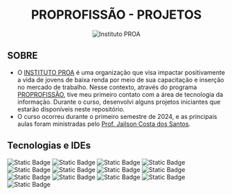 <h1 align="center"><bold>PROPROFISSÃO - PROJETOS</bold></h1>
<p align="center">
        <img src="https://portal.proa.org.br/galeria/213/GALER/213216.png" alt="Instituto PROA" />
</p>
        
<h2>SOBRE</h2>
<div style="width: 100%;">
<ul style="text-align: left;">
        <li>O <a href="https://www.proa.org.br/">INSTITUTO PROA</a> é uma organização que visa impactar positivamente a vida de jovens de baixa renda por meio de sua capacitação e inserção no mercado de trabalho. Nesse contexto, através do programa <a href="https://www.proa.org.br/proprofissao/">PROPROFISSÃO</a>, tive meu primeiro contato com a área de tecnologia da informação. Durante o curso, desenvolvi alguns projetos iniciantes que estarão disponíveis neste repositório.</li>
        <li>O curso ocorreu durante o primeiro semestre de 2024, e as principais aulas foram ministradas pelo <a href="https://github.com/professorobama">Prof. Jailson Costa dos Santos</a>.</li>
</ul>
</div>
<div>
        <h2>Tecnologias e IDEs</h2>
</div>

![Static Badge](https://img.shields.io/badge/JavaScript_-grey?style=for-the-badge&logo=JavaScript&logoSize=10)
![Static Badge](https://img.shields.io/badge/HTML_-grey?style=for-the-badge&logo=HTML5&logoSize=10)
![Static Badge](https://img.shields.io/badge/CSS_-grey?style=for-the-badge&logo=CSS3&logoSize=10)
![Static Badge](https://img.shields.io/badge/React_-grey?style=for-the-badge&logo=React&logoSize=10)
![Static Badge](https://img.shields.io/badge/Bootstrap_-grey?style=for-the-badge&logo=Bootstrap&logoSize=10)
![Static Badge](https://img.shields.io/badge/Git_-grey?style=for-the-badge&logo=Git&logoSize=10)
![Static Badge](https://img.shields.io/badge/Github_-grey?style=for-the-badge&logo=Github&logoSize=10)
![Static Badge](https://img.shields.io/badge/Visual%20Studio%20Code_-grey?style=for-the-badge&logo=visual%20studio%20code&logoSize=10)
![Static Badge](https://img.shields.io/badge/IntelliJ%20IDEA_-grey?style=for-the-badge&logo=IntelliJ%20IDEA&logoSize=10)
![Static Badge](https://img.shields.io/badge/MySQL_-grey?style=for-the-badge&logo=MySQL&logoSize=10)
![Static Badge](https://img.shields.io/badge/java_-grey?style=for-the-badge&logo=Java&logoColor=white&logoSize=10)
![Static Badge](https://img.shields.io/badge/Figma_-grey?style=for-the-badge&logo=Figma&logoSize=10)
![Static Badge](https://img.shields.io/badge/Trello_-grey?style=for-the-badge&logo=Trello&logoSize=10)











